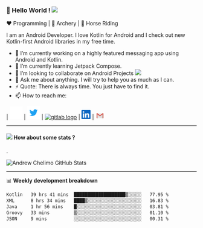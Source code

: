 ### 👋 Hello World !  <img src="https://github.com/TheDudeThatCode/TheDudeThatCode/blob/master/Assets/Earth.gif" width="24px">
  
:heart: Programming | :muscle: Archery | :horse: Horse Riding
  
I am an Android Developer. I love Kotlin for Android and I check out new Kotlin-first Android libraries in my free time.

- 🔭 I’m currently working on a highly featured messaging app using Android and Kotlin.
- 🌱 I’m currently learning Jetpack Compose.
- 👯 I’m looking to collaborate on Android Projects <img src="https://media.giphy.com/media/WUlplcMpOCEmTGBtBW/giphy.gif" width="30">
- 💬 Ask me about anything. I will try to help you as much as I can.
- ⚡ Quote: There is always time. You just have to find it.
- 📫 How to reach me:

| [<img src="https://raw.githubusercontent.com/Delta456/Delta456/master/img/github.png" alt="github logo" width="34">](https://github.com/Andre-max) | [<img src="https://raw.githubusercontent.com/Delta456/Delta456/master/img/twitter.png" alt="twitter logo" width="34">](https://twitter.com/TheOnlyOneCode) |  [<img src="https://raw.githubusercontent.com/Delta456/Delta456/master/img/gitlab.png" alt="gitlab logo" width="24">](https://gitlab.com/Andre-max) |  [<img src="https://github.com/Amchuz/Amchuz/blob/master/linkedin.jpeg" alt="linkedin logo" width="24">](https://www.linkedin.com/in/andrew-chelimo-63ba441b6/) |  [<img src="https://github.com/Amchuz/Amchuz/blob/master/gmail.jpeg" alt="gmail logo" width="24">](andrewchelimo2000@gmail.com)

----

#### <img src="https://media.giphy.com/media/VgCDAzcKvsR6OM0uWg/giphy.gif" width="70"> How about some stats ?
  
.    
   
![Andrew Chelimo GitHub Stats](https://github-readme-stats.vercel.app/api?username=Andre-max&show_icons=true&hide_border=true&&count_private=true&include_all_commits=true)

-------

📊 **Weekly development breakdown**
<!--START_SECTION:waka-->
```text
Kotlin   39 hrs 41 mins  ███████████████████▒░░░░░   77.95 % 
XML      8 hrs 34 mins   ████▒░░░░░░░░░░░░░░░░░░░░   16.83 % 
Java     1 hr 56 mins    █░░░░░░░░░░░░░░░░░░░░░░░░   03.81 % 
Groovy   33 mins         ▒░░░░░░░░░░░░░░░░░░░░░░░░   01.10 % 
JSON     9 mins          ░░░░░░░░░░░░░░░░░░░░░░░░░   00.31 % 
```
<!--END_SECTION:waka-->
